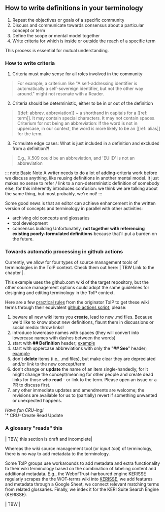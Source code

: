 ## How to write definitions in your terminology

1. Repeat the objectives or goals of a specific community
2. Discuss and communicate towards consensus about a particular concept or term
3. Define the scope or mental model together
4. Write criteria for which is inside or outside the reach of a specific term

This process is essential for mutual understanding.

### How to write criteria

1. Criteria must make sense for all roles involved in the community

> For example, a criterium like "A self-addressing identifier is automatically a self-sovereign identifier, but not the other way around." might not resonate with a Reader.

2. Criteria should be deterministic, either to be in or out of the definition

> [[def: abbrev, abbreviation]]
> ~ a shorthand in capitals for a [[ref: term]]. It may contain special characters. It may not contain spaces.  
> Criterium for not being an abbreviation: If the word is not in uppercase, in our context, the word is more likely to be an [[ref: alias]] for the term.

3. Formulate edge cases: What is just included in a definition and excluded from a definition?!

> E.g., X.509 could be an abbreviation, and 'EU ID' is not an abbreviation

::: note Basic Note
A writer needs to do a lot of adding-criteria work before we discuss anything, like reusing definitions in another mental model. It just makes no sense to refer / link to a non-deterministic definition of somebody else, for this inherently introduces confusion: we think we are talking about the same thing, but most probably, we're not!
:::

Some good news is that an editor can achieve enhancement in the written version of concepts and terminology in parallel with other activities:
- archiving old concepts and glossaries
- tool development
- consensus building
Unfortunately, **not together with referencing existing poorly-formulated definitions** because that'll put a burden on the future.

### Towards automatic processing in github actions

Currently, we allow for four types of source management tools of terminologies in the ToIP context. 
Check them out here: | TBW Link to the chapter |.

This example uses the github.com wiki of the target repository, but the other source management options could adopt the same guidelines for designing and editing terminology in the ToIP context. 

Here are a few [practical rules](https://wiki.trustoverip.org/display/HOME/Terms+Wikis) from the originator ToIP to get these wiki terms through their equivalent [github actions script](https://github.com/WebOfTrust/WOT-terms/actions/workflows/content-fetch-and-deploy-update-glossary.yml), please:
1. beware all new wiki items you **create**, lead to new .md files. Because we'd like to know about new definitions, flaunt them in discussions or social media: throw links!
2. introduce lowercase names with spaces (they will convert into lowercase names with dashes between the words)
3. start with **## Definition** header; [example](https://github.com/WebOfTrust/WOT-terms/wiki/composable-event-streaming-representation)
4. start with uppercase abbreviations with only the "**## See**" header; [example](https://github.com/WebOfTrust/WOT-terms/wiki/CESR)
5. don't **delete** items (i.e., .md files), but make clear they are depreciated and/or link to the new concept/term
6. don't change or **update** the name of an item single-handedly, for it might change the concept/meaning for other people and create dead links for those who **read** - or link to the term. Please open an issue or a PR to discuss first. 
7. any other immediate updates and amendments are welcome; the revisions are available for us to (partially) revert if something unwanted or unexpected happens.

_Have fun CRU-ing!_  
'* CRU=Create Read Update

### A glossary "reads" this 

| TBW, this section is draft and incomplete|

Whereas the wiki source management tool (or *input tool*) of terminology, there is no way to add metadata to the terminology.

Some ToIP groups use workarounds to add metadata and extra functionality to their wiki terminology based on the combination of labeling content and additional metadata.
E.g., the WebofTrust-harboured engine KERISSE regularly scrapes the the WOT-terms wiki into [KERISSE](http://kerisse.org), we add features and metadata through a Google Sheet, we connect relevant matching terms from related glossaries. Finally, we index it for the KERI Suite Search Engine (KERISSE).

| TBW | 